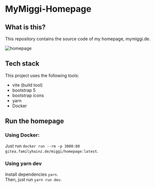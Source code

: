 # MyMiggi-Homepage

## What is this?
This repository contains the source code of my homepage, mymiggi.de.  

![homepage](docu/homepage.avif)

## Tech stack
This project uses the following tools:
- vite (build tool)
- bootstrap 5
- bootstrap icons
- yarn
- Docker

## Run the homepage
### Using Docker:
Just run `docker run --rm -p 3000:80 gitea.familyhainz.de/miggi/homepage:latest`.

### Using yarn dev
Install dependencies `yarn`.  
Then, just run `yarn run dev`.
